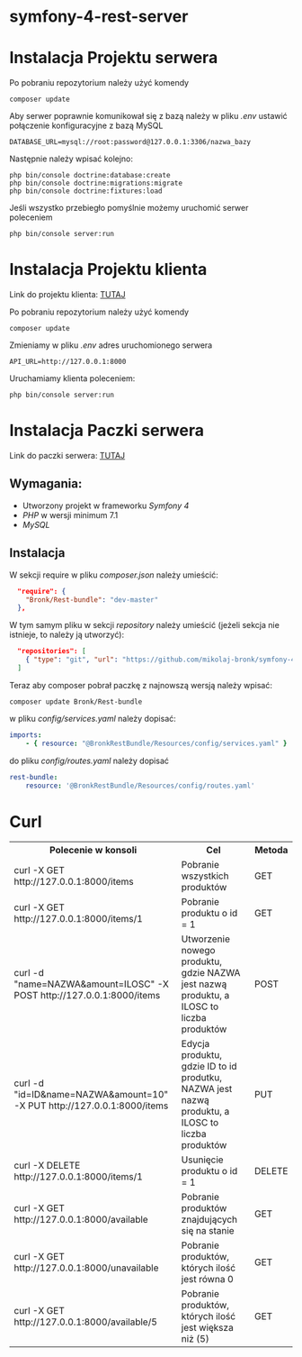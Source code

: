 # symfony-4-rest-server


# Instalacja Projektu serwera

Po pobraniu repozytorium należy użyć komendy
```console
composer update
```
Aby serwer poprawnie komunikował się z bazą należy w pliku *.env* ustawić połączenie konfiguracyjne z bazą MySQL
```console
DATABASE_URL=mysql://root:password@127.0.0.1:3306/nazwa_bazy
```
Następnie należy wpisać kolejno:
```console
php bin/console doctrine:database:create
php bin/console doctrine:migrations:migrate
php bin/console doctrine:fixtures:load
```
Jeśli wszystko przebiegło pomyślnie możemy uruchomić serwer poleceniem
```console
php bin/console server:run
```


# Instalacja Projektu klienta

Link do projektu klienta: [TUTAJ](https://github.com/mikolaj-bronk/symfony-4-rest-client)

Po pobraniu repozytorium należy użyć komendy
```console
composer update
```
Zmieniamy w pliku *.env* adres uruchomionego serwera
```
API_URL=http://127.0.0.1:8000  
```
Uruchamiamy klienta poleceniem:
```console
php bin/console server:run
```



# Instalacja Paczki serwera

Link do paczki serwera: [TUTAJ](https://github.com/mikolaj-bronk/symfony-4-rest-server-bundle)

## Wymagania: 
- Utworzony projekt w frameworku *Symfony 4*
- *PHP* w wersji minimum 7.1
- *MySQL*

## Instalacja
W sekcji require w pliku *composer.json* należy umieścić:
```json
  "require": {
    "Bronk/Rest-bundle": "dev-master"
  },
```
W tym samym pliku w sekcji *repository* należy umieścić (jeżeli sekcja nie istnieje, to należy ją utworzyć):
```json
  "repositories": [
    { "type": "git", "url": "https://github.com/mikolaj-bronk/symfony-4-rest-server-bundle" }
  ]
```

Teraz aby composer pobrał paczkę z najnowszą wersją należy wpisać:
```console
composer update Bronk/Rest-bundle
```

w pliku *config/services.yaml* należy dopisać:
```yaml
imports:
    - { resource: "@BronkRestBundle/Resources/config/services.yaml" }
```

do pliku *config/routes.yaml* należy dopisać
```yaml
rest-bundle:
    resource: '@BronkRestBundle/Resources/config/routes.yaml'
 ```


# Curl
<table>
<tr>
<th>
Polecenie w konsoli
<th>
Cel
</th>
<th>
Metoda
</th>
</tr>

<tr>
<td>
curl -X GET http://127.0.0.1:8000/items
</td>
<td>
Pobranie wszystkich produktów
</td>
<td>
GET
</td>
</tr>

<tr>
<td>
curl -X GET http://127.0.0.1:8000/items/1
</td>
<td>
Pobranie produktu o id = 1
</td>
<td>
GET
</td>
</tr>

<tr>
<td>
curl -d "name=NAZWA&amount=ILOSC" -X POST http://127.0.0.1:8000/items
</td>
<td>
Utworzenie nowego produktu, gdzie NAZWA jest nazwą produktu, a ILOSC to liczba produktów
</td>
<td>
POST
</td>
</tr>


<tr>
<td>
curl -d "id=ID&name=NAZWA&amount=10" -X PUT http://127.0.0.1:8000/items
</td>
<td>
Edycja produktu, gdzie ID to id produtku, NAZWA jest nazwą produktu, a ILOSC to liczba produktów
</td>
<td>
PUT
</td>
</tr>

<tr>
<td>
curl -X DELETE http://127.0.0.1:8000/items/1
</td>
<td>
Usunięcie produktu o id = 1
</td>
<td>
DELETE
</td>
</tr>

<tr>
<td>
curl -X GET http://127.0.0.1:8000/available
</td>
<td>
Pobranie produktów znajdujących się na stanie
</td>
<td>
GET
</td>
</tr>

<tr>
<td>
curl -X GET http://127.0.0.1:8000/unavailable
</td>
<td>
Pobranie produktów, których ilość jest równa 0
</td>
<td>
GET
</td>
</tr>

<tr>
<td>
curl -X GET http://127.0.0.1:8000/available/5
</td>
<td>
Pobranie produktów, których ilość jest większa niż (5)
</td>
<td>
GET
</td>
</tr>




</tr>
</table>
